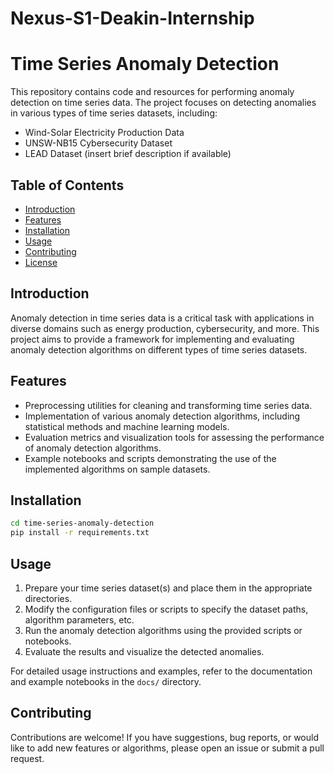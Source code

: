 # Nexus-S1-Deakin-Internship

# Time Series Anomaly Detection

This repository contains code and resources for performing anomaly detection on time series data. The project focuses on detecting anomalies in various types of time series datasets, including:

- Wind-Solar Electricity Production Data
- UNSW-NB15 Cybersecurity Dataset
- LEAD Dataset (insert brief description if available)

## Table of Contents

- [Introduction](#introduction)
- [Features](#features)
- [Installation](#installation)
- [Usage](#usage)
- [Contributing](#contributing)
- [License](#license)

## Introduction

Anomaly detection in time series data is a critical task with applications in diverse domains such as energy production, cybersecurity, and more. This project aims to provide a framework for implementing and evaluating anomaly detection algorithms on different types of time series datasets.

## Features

- Preprocessing utilities for cleaning and transforming time series data.
- Implementation of various anomaly detection algorithms, including statistical methods and machine learning models.
- Evaluation metrics and visualization tools for assessing the performance of anomaly detection algorithms.
- Example notebooks and scripts demonstrating the use of the implemented algorithms on sample datasets.

## Installation

```bash
cd time-series-anomaly-detection
pip install -r requirements.txt

```

## Usage

1. Prepare your time series dataset(s) and place them in the appropriate directories.
2. Modify the configuration files or scripts to specify the dataset paths, algorithm parameters, etc.
3. Run the anomaly detection algorithms using the provided scripts or notebooks.
4. Evaluate the results and visualize the detected anomalies.

For detailed usage instructions and examples, refer to the documentation and example notebooks in the `docs/` directory.

## Contributing

Contributions are welcome! If you have suggestions, bug reports, or would like to add new features or algorithms, please open an issue or submit a pull request.
